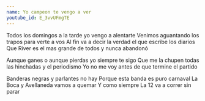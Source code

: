 ```yaml
---
name: Yo campeon te vengo a ver
youtube_id: E_3vvUFmgTE
---
```


Todos los domingos a la tarde yo vengo a alentarte
Venimos aguantando los trapos para verte a vos
Al fin va a decir la verdad el que escribe los diarios
Que River es el mas grande de todos y nunca abandonó

Aunque ganes o aunque pierdas yo siempre te sigo
Que me la chupen todas las hinchadas y el periodismo
Yo no me voy antes de que termine el partido

Banderas negras y parlantes no hay
Porque esta banda es puro carnaval
La Boca y Avellaneda vamos a quemar
Y como siempre La 12 va a correr sin parar
